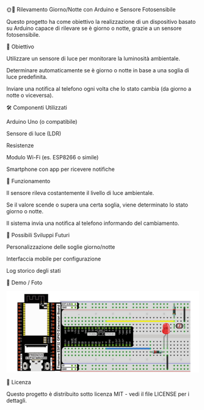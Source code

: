 🌞🌙 Rilevamento Giorno/Notte con Arduino e Sensore Fotosensibile

Questo progetto ha come obiettivo la realizzazione di un dispositivo basato su Arduino capace di rilevare se è giorno o notte, grazie a un sensore fotosensibile.

🎯 Obiettivo

Utilizzare un sensore di luce per monitorare la luminosità ambientale.

Determinare automaticamente se è giorno o notte in base a una soglia di luce predefinita.

Inviare una notifica al telefono ogni volta che lo stato cambia (da giorno a notte o viceversa).

🛠️ Componenti Utilizzati

Arduino Uno (o compatibile)

Sensore di luce (LDR)

Resistenze

Modulo Wi-Fi (es. ESP8266 o simile)

Smartphone con app per ricevere notifiche

🔔 Funzionamento

Il sensore rileva costantemente il livello di luce ambientale.

Se il valore scende o supera una certa soglia, viene determinato lo stato giorno o notte.

Il sistema invia una notifica al telefono informando del cambiamento.

🚀 Possibili Sviluppi Futuri

Personalizzazione delle soglie giorno/notte

Interfaccia mobile per configurazione

Log storico degli stati

📸 Demo / Foto 

![Circuito](fotoREADME.jpg)

📄 Licenza

Questo progetto è distribuito sotto licenza MIT - vedi il file LICENSE per i dettagli.
